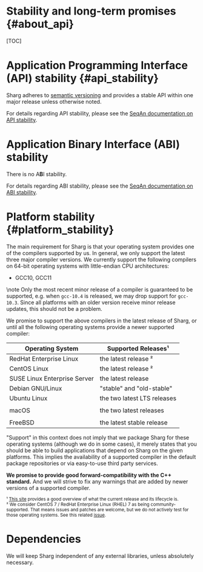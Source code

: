 # Stability and long-term promises {#about_api}

[TOC]

# Application **Programming** Interface (API) stability {#api_stability}

Sharg adheres to [semantic versioning](https://semver.org) and provides a stable API within
one major release unless otherwise noted.

For details regarding API stability, please see the
[SeqAn documentation on API stability](https://docs.seqan.de/seqan/3-master-user/about_api.html#api_stability).

# Application **Binary** Interface (ABI) stability

There is no A**B**I stability.

For details regarding ABI stability, please see the
[SeqAn documentation on ABI stability](https://docs.seqan.de/seqan/3-master-user/about_api.html#autotoc_md38).

# Platform stability {#platform_stability}

The main requirement for Sharg is that your operating system provides one of the compilers supported by us.
In general, we only support the latest three major compiler versions.
We currently support the following compilers on 64-bit operating systems with little-endian CPU architectures:
  * GCC10, GCC11

\note Only the most recent minor release of a compiler is guaranteed to be supported, e.g. when `gcc-10.4` is released,
we may drop support for `gcc-10.3`. Since all platforms with an older version receive minor release updates,
this should not be a problem.

We promise to support the above compilers in the latest release of Sharg, or until all the following
operating systems provide a newer supported compiler:

| Operating System             | Supported Releases¹                    |
|------------------------------|----------------------------------------|
| RedHat Enterprise Linux      | the latest release ²                   |
| CentOS Linux                 | the latest release ²                   |
| SUSE Linux Enterprise Server | the latest release                     |
| Debian GNU/Linux             | "stable" and "old-stable"              |
| Ubuntu Linux                 | the two latest LTS releases            |
|                              |                                        |
| macOS                        | the two latest releases                |
|                              |                                        |
| FreeBSD                      | the latest stable release              |

"Support" in this context does not imply that we package Sharg for these operating systems (although we do in some
cases), it merely states that you should be able to build applications that depend on Sharg on the given platforms.
This implies the availability of a supported compiler in the default package repositories or via easy-to-use
third party services.

**We promise to provide good forward-compatibility with the C++ standard.** And we will strive to fix any warnings that
are added by newer versions of a supported compiler.

<small>¹ [This site](https://linuxlifecycle.com) provides a good overview of what the current release and its
lifecycle is.</small><br>
<small>² We consider CentOS 7 / RedHat Enterprise Linux (RHEL) 7 as being community-supported. That means issues and
patches are welcome, but we do not actively test for those operating systems. See this related
[issue](https://github.com/seqan/seqan3/issues/2244).</small>

# Dependencies

We will keep Sharg independent of any external libraries, unless absolutely necessary.
